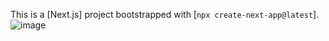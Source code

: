 This is a [Next.js] project bootstrapped with [`npx create-next-app@latest`].
![image](https://user-images.githubusercontent.com/91758001/236208532-86fed6de-3ad1-498a-8baf-a5cf49db5c53.png)
